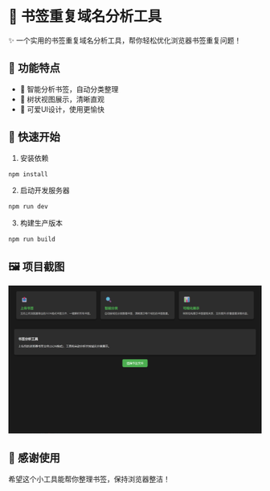 # 🎀 书签重复域名分析工具

✨ 一个实用的书签重复域名分析工具，帮你轻松优化浏览器书签重复问题！

## 🎯 功能特点

- 🧹 智能分析书签，自动分类整理
- 🌳 树状视图展示，清晰直观
- 🎨 可爱UI设计，使用更愉快

## 🚀 快速开始

1. 安装依赖
```bash
npm install
```

2. 启动开发服务器
```bash
npm run dev
```

3. 构建生产版本
```bash
npm run build
```

## 🖼️ 项目截图

![项目图标](./images/image.png)

## 💖 感谢使用
希望这个小工具能帮你整理书签，保持浏览器整洁！
